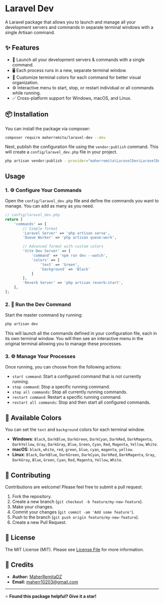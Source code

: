 # Laravel Dev

A Laravel package that allows you to launch and manage all your development servers and commands in separate terminal windows with a single Artisan command.

## ✨ Features

-   🚀 Launch all your development servers & commands with a single command.
-   🖥️ Each process runs in a new, separate terminal window.
-   🎨 Customize terminal colors for each command for better visual organization.
-   ⚙️ Interactive menu to start, stop, or restart individual or all commands while running.
-   ✅ Cross-platform support for Windows, macOS, and Linux.

## 📦 Installation

You can install the package via composer:

```bash
composer require maherremita/laravel-dev --dev
```

Next, publish the configuration file using the `vendor:publish` command. This will create a `config/laravel_dev.php` file in your project.

```bash
php artisan vendor:publish --provider="maherremita\LaravelDev\LaravelDevServiceProvider" --tag="config"
```

## Usage

### 1. ⚙️ Configure Your Commands

Open the `config/laravel_dev.php` file and define the commands you want to manage. You can add as many as you need.

```php
// config/laravel_dev.php
return [
    'commands' => [
        // Simple format
        'Laravel Server' => 'php artisan serve',
        'Queue Worker' => 'php artisan queue:work',

        // Advanced format with custom colors
        'Vite Dev Server' => [
            'command' => 'npm run dev --watch',
            'colors' => [
                'text' => 'Green',
                'background' => 'Black'
            ]
        ],
        'Reverb Server' => 'php artisan reverb:start',
    ],
];
```

### 2. 🚀 Run the Dev Command

Start the master command by running:

```bash
php artisan dev
```

This will launch all the commands defined in your configuration file, each in its own terminal window. You will then see an interactive menu in the original terminal allowing you to manage these processes.

### 3. ⚙️ Manage Your Processes

Once running, you can choose from the following actions:
-   `start command`: Start a configured command that is not currently running.
-   `stop command`: Stop a specific running command.
-   `stop all commands`: Stop all currently running commands.
-   `restart command`: Restart a specific running command.
-   `restart all commands`: Stop and then start all configured commands.


## 🎨 Available Colors

You can set the `text` and `background` colors for each terminal window.

-   **Windows**: `Black`, `DarkBlue`, `DarkGreen`, `DarkCyan`, `DarkRed`, `DarkMagenta`, `DarkYellow`, `Gray`, `DarkGray`, `Blue`, `Green`, `Cyan`, `Red`, `Magenta`, `Yellow`, `White`.
-   **macOS**: `black`, `white`, `red`, `green`, `blue`, `cyan`, `magenta`, `yellow`.
-   **Linux**: `Black`, `DarkBlue`, `DarkGreen`, `DarkCyan`, `DarkRed`, `DarkMagenta`, `Gray`, `DarkGray`, `Blue`, `Green`, `Cyan`, `Red`, `Magenta`, `Yellow`, `White`.

## 🤝 Contributing

Contributions are welcome! Please feel free to submit a pull request.

1.  Fork the repository.
2.  Create a new branch (`git checkout -b feature/my-new-feature`).
3.  Make your changes.
4.  Commit your changes (`git commit -am 'Add some feature'`).
5.  Push to the branch (`git push origin feature/my-new-feature`).
6.  Create a new Pull Request.

## 📜 License

The MIT License (MIT). Please see [License File](LICENSE) for more information.

## 🙏 Credits

- **Author:** [MaherRemitaDZ](https://github.com/MaherRemita)
- **Email:** maherr10203@gmail.com

---

⭐ **Found this package helpful? Give it a star!**
